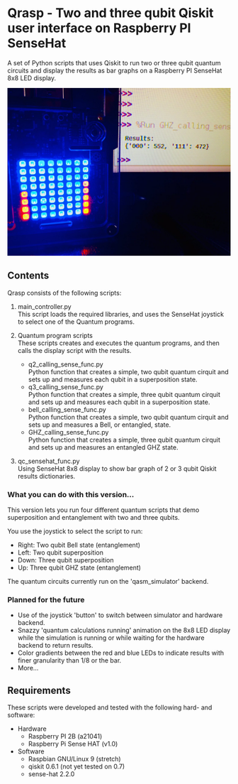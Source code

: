 # Qrasp - Two and three qubit Qiskit user interface on Raspberry PI SenseHat
A set of Python scripts that uses Qiskit to run two or three qubit quantum circuits and display the results as bar graphs on a Raspberry PI SenseHat 8x8 LED display.

![qrasp_3qubit_GHZ.jpg](qrasp_3qubit_GHZ.jpg)

## Contents
Qrasp consists of the following scripts:
1. main_controller.py  
This script loads the required libraries, and uses the SenseHat joystick to select one of the Quantum programs.

2. Quantum program scripts  
These scripts creates and executes the quantum programs, and then calls the display script with the results. 
   - q2_calling_sense_func.py  
Python function that creates a simple, two qubit quantum cirquit and sets up and measures each qubit in a superposition state.
   - q3_calling_sense_func.py  
Python function that creates a simple, three qubit quantum cirquit and sets up and measures each qubit in a superposition state.
   - bell_calling_sense_func.py  
Python function that creates a simple, two qubit quantum cirquit and sets up and measures a Bell, or entangled, state.
   - GHZ_calling_sense_func.py  
Python function that creates a simple, three qubit quantum cirquit and sets up and measures an entangled GHZ state.
3. qc_sensehat_func.py  
Using SenseHat 8x8 display to show bar graph of 2 or 3 qubit Qiskit results dictionaries.

### What you can do with this version...
This version lets you run four different quantum scripts that demo superposition and entanglement with two and three qubits.

You use the joystick to select the script to run: 
- Right: Two qubit Bell state (entanglement)
- Left: Two qubit superposition
- Down: Three qubit superposition
- Up: Three qubit GHZ state (entanglement)

The quantum circuits currently run on the 'qasm_simulator' backend. 

### Planned for the future
- Use of the joystick 'button' to switch between simulator and hardware backend.
- Snazzy 'quantum calculations running' animation on the 8x8 LED display while the simulation is running or while waiting for the hardware backend to return results.
- Color gradients between the red and blue LEDs to indicate results with finer granularity than 1/8 or the bar.
- More...


## Requirements  

These scripts were developed and tested with the following hard- and software:
- Hardware
   - Raspberry PI 2B (a21041)
   - Raspberry Pi Sense HAT (v1.0)
- Software
  - Raspbian GNU/Linux 9 (stretch)
  - qiskit 0.6.1 (not yet tested on 0.7)
  - sense-hat 2.2.0
